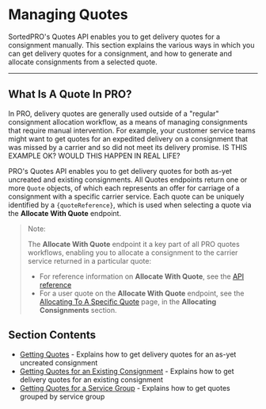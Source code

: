 # Managing Quotes

SortedPRO's Quotes API enables you to get delivery quotes for a consignment manually. This section explains the various ways in which you can get delivery quotes for a consignment, and how to generate and allocate consignments from a selected quote.

---

## What Is A Quote In PRO?

In PRO, delivery quotes are generally used outside of a "regular" consignment allocation workflow, as a means of managing consignments that require manual intervention. For example, your customer service teams might want to get quotes for an expedited delivery on a consignment that was missed by a carrier and so did not meet its delivery promise. <span class="highlight">IS THIS EXAMPLE OK? WOULD THIS HAPPEN IN REAL LIFE?</span>

PRO's Quotes API enables you to get delivery quotes for both as-yet uncreated and existing consignments. All Quotes endpoints return one or more `Quote` objects, of which each represents an offer for carriage of a consignment with a specific carrier service. Each quote can be uniquely identified by a `{quoteReference}`, which is used when selecting a quote via the **Allocate With Quote** endpoint.

> <span class="note-header">Note:</span>
>
> The **Allocate With Quote** endpoint it a key part of all PRO quotes workflows, enabling you to allocate a consignment to the carrier service returned in a particular quote:
>
> * For reference information on **Allocate With Quote**, see the [API reference](https://docs.electioapp.com/#/api/AllocateWithQuote)
> * For a user quote on the **Allocate With Quote** endpoint, see the [Allocating To A Specific Quote](/pro/api/help/allocating_to_a_specific_quote.md) page, in the **Allocating Consignments** section.

## Section Contents

* [Getting Quotes](/pro/api/help/getting_quotes.md) - Explains how to get delivery quotes for an as-yet uncreated consignment
* [Getting Quotes for an Existing Consignment](/pro/api/help/getting_quotes_for_an_existing_consignment.md) - Explains how to get delivery quotes for an existing consignment
* [Getting Quotes for a Service Group](/pro/api/help/getting_quotes_for_a_service_group.md) - Explains how to get quotes grouped by service group

<script src="../../scripts/requesttabs.js"></script>
<script src="../../scripts/responsetabs.js"></script>
<script src="../../scripts/copy.js"></script>